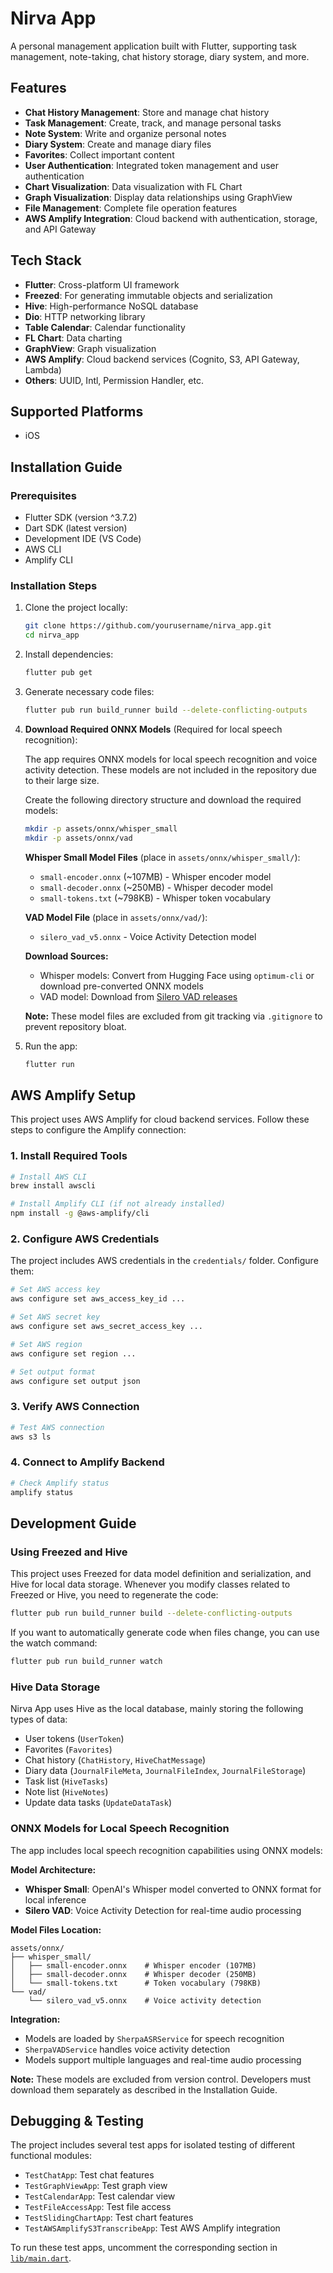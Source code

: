 # Nirva App

A personal management application built with Flutter, supporting task management, note-taking, chat history storage, diary system, and more.

## Features

- **Chat History Management**: Store and manage chat history
- **Task Management**: Create, track, and manage personal tasks
- **Note System**: Write and organize personal notes
- **Diary System**: Create and manage diary files
- **Favorites**: Collect important content
- **User Authentication**: Integrated token management and user authentication
- **Chart Visualization**: Data visualization with FL Chart
- **Graph Visualization**: Display data relationships using GraphView
- **File Management**: Complete file operation features
- **AWS Amplify Integration**: Cloud backend with authentication, storage, and API Gateway

## Tech Stack

- **Flutter**: Cross-platform UI framework
- **Freezed**: For generating immutable objects and serialization
- **Hive**: High-performance NoSQL database
- **Dio**: HTTP networking library
- **Table Calendar**: Calendar functionality
- **FL Chart**: Data charting
- **GraphView**: Graph visualization
- **AWS Amplify**: Cloud backend services (Cognito, S3, API Gateway, Lambda)
- **Others**: UUID, Intl, Permission Handler, etc.

## Supported Platforms

- iOS

## Installation Guide

### Prerequisites

- Flutter SDK (version ^3.7.2)
- Dart SDK (latest version)
- Development IDE (VS Code)
- AWS CLI
- Amplify CLI

### Installation Steps

1. Clone the project locally:

   ```bash
   git clone https://github.com/yourusername/nirva_app.git
   cd nirva_app
   ```

2. Install dependencies:

   ```bash
   flutter pub get
   ```

3. Generate necessary code files:

   ```bash
   flutter pub run build_runner build --delete-conflicting-outputs
   ```

4. **Download Required ONNX Models** (Required for local speech recognition):

   The app requires ONNX models for local speech recognition and voice activity detection. These models are not included in the repository due to their large size.

   Create the following directory structure and download the required models:

   ```bash
   mkdir -p assets/onnx/whisper_small
   mkdir -p assets/onnx/vad
   ```

   **Whisper Small Model Files** (place in `assets/onnx/whisper_small/`):
   - `small-encoder.onnx` (~107MB) - Whisper encoder model
   - `small-decoder.onnx` (~250MB) - Whisper decoder model  
   - `small-tokens.txt` (~798KB) - Whisper token vocabulary

   **VAD Model File** (place in `assets/onnx/vad/`):
   - `silero_vad_v5.onnx` - Voice Activity Detection model

   **Download Sources:**
   - Whisper models: Convert from Hugging Face using `optimum-cli` or download pre-converted ONNX models
   - VAD model: Download from [Silero VAD releases](https://github.com/snakers4/silero-vad/releases)

   **Note:** These model files are excluded from git tracking via `.gitignore` to prevent repository bloat.

5. Run the app:

   ```bash
   flutter run
   ```

## AWS Amplify Setup

This project uses AWS Amplify for cloud backend services. Follow these steps to configure the Amplify connection:

### 1. Install Required Tools

```bash
# Install AWS CLI
brew install awscli

# Install Amplify CLI (if not already installed)
npm install -g @aws-amplify/cli
```

### 2. Configure AWS Credentials

The project includes AWS credentials in the `credentials/` folder. Configure them:

```bash
# Set AWS access key
aws configure set aws_access_key_id ...

# Set AWS secret key
aws configure set aws_secret_access_key ...

# Set AWS region
aws configure set region ...

# Set output format
aws configure set output json
```

### 3. Verify AWS Connection

```bash
# Test AWS connection
aws s3 ls
```

### 4. Connect to Amplify Backend

```bash
# Check Amplify status
amplify status
```

## Development Guide

### Using Freezed and Hive

This project uses Freezed for data model definition and serialization, and Hive for local data storage. Whenever you modify classes related to Freezed or Hive, you need to regenerate the code:

```bash
flutter pub run build_runner build --delete-conflicting-outputs
```

If you want to automatically generate code when files change, you can use the watch command:

```bash
flutter pub run build_runner watch
```

### Hive Data Storage

Nirva App uses Hive as the local database, mainly storing the following types of data:

- User tokens (`UserToken`)
- Favorites (`Favorites`)
- Chat history (`ChatHistory`, `HiveChatMessage`)
- Diary data (`JournalFileMeta`, `JournalFileIndex`, `JournalFileStorage`)
- Task list (`HiveTasks`)
- Note list (`HiveNotes`)
- Update data tasks (`UpdateDataTask`)

### ONNX Models for Local Speech Recognition

The app includes local speech recognition capabilities using ONNX models:

**Model Architecture:**
- **Whisper Small**: OpenAI's Whisper model converted to ONNX format for local inference
- **Silero VAD**: Voice Activity Detection for real-time audio processing

**Model Files Location:**
```
assets/onnx/
├── whisper_small/
│   ├── small-encoder.onnx    # Whisper encoder (107MB)
│   ├── small-decoder.onnx    # Whisper decoder (250MB)
│   └── small-tokens.txt      # Token vocabulary (798KB)
└── vad/
    └── silero_vad_v5.onnx    # Voice activity detection
```

**Integration:**
- Models are loaded by `SherpaASRService` for speech recognition
- `SherpaVADService` handles voice activity detection
- Models support multiple languages and real-time audio processing

**Note:** These models are excluded from version control. Developers must download them separately as described in the Installation Guide.

## Debugging & Testing

The project includes several test apps for isolated testing of different functional modules:

- `TestChatApp`: Test chat features
- `TestGraphViewApp`: Test graph view
- `TestCalendarApp`: Test calendar view
- `TestFileAccessApp`: Test file access
- `TestSlidingChartApp`: Test chart features
- `TestAWSAmplifyS3TranscribeApp`: Test AWS Amplify integration

To run these test apps, uncomment the corresponding section in [`lib/main.dart`](lib/main.dart).
